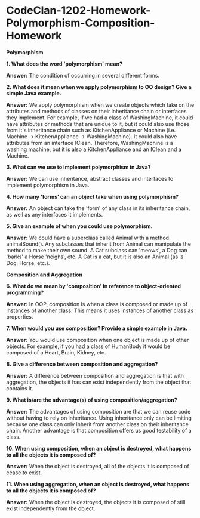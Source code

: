 # CodeClan-1202-Homework-Polymorphism-Composition-Homework

**Polymorphism**

**1. What does the word 'polymorphism' mean?**

**Answer:** The condition of occurring in several different forms.

**2. What does it mean when we apply polymorphism to OO design? Give a simple Java example.**

**Answer:** We apply polymorphism when we create objects which take on the attributes and methods of classes on their inheritance chain or interfaces they implement. For example, if we had a class of WashingMachine, it could have attributes or methods that are unique to it, but it could also use those from it's inheritance chain such as KitchenAppliance or Machine (i.e. Machine -> KitchenAppliance -> WashingMachine). It could also have attributes from an interface IClean. Therefore, WashingMachine is a washing machine, but it is also a KitchenAppliance and an IClean and a Machine.

**3. What can we use to implement polymorphism in Java?**

**Answer:** We can use inheritance, abstract classes and interfaces to implement polymorphism in Java.

**4. How many 'forms' can an object take when using polymorphism?**

**Answer:** An object can take the 'form' of any class in its inheritance chain, as well as any interfaces it implements.

**5. Give an example of when you could use polymorphism.**

**Answer:** We could have a superclass called Animal with a method animalSound(). Any subclasses that inherit from Animal can manipulate the method to make their own sound. A Cat subclass can 'meows', a Dog can 'barks' a Horse 'neighs', etc. A Cat is a cat, but it is also an Animal (as is Dog, Horse, etc.).

**Composition and Aggregation**

**6. What do we mean by 'composition' in reference to object-oriented programming?**

**Answer:** In OOP, composition is when a class is composed or made up of instances of another class. This means it uses instances of another class as properties.

**7. When would you use composition? Provide a simple example in Java.**

**Answer:** You would use composition when one object is made up of other objects. For example, if you had a class of HumanBody it would be composed of a Heart, Brain, Kidney, etc.

**8. Give a difference between composition and aggregation?**

**Answer:** A difference between composition and aggregation is that with aggregation, the objects it has can exist independently from the object that contains it. 

**9. What is/are the advantage(s) of using composition/aggregation?**

**Answer:** The advantages of using composition are that we can reuse code without having to rely on inheritance. Using inheritance only can be limiting because one class can only inherit from another class on their inheritance chain. Another advantage is that composition offers us good testability of a class.

**10. When using composition, when an object is destroyed, what happens to all the objects it is composed of?**

**Answer:** When the object is destroyed, all of the objects it is composed of cease to exist.

**11. When using aggregation, when an object is destroyed, what happens to all the objects it is composed of?**

**Answer:** When the object is destroyed, the objects it is composed of still exist independently from the object.

